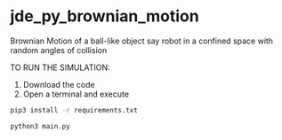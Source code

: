 # jde_py_brownian_motion
Brownian Motion of a ball-like object say robot in a confined space with random angles of collision

TO RUN THE SIMULATION:
1. Download the code
2. Open a terminal and execute 
````sh
pip3 install -r requirements.txt
````
````sh
python3 main.py
````

